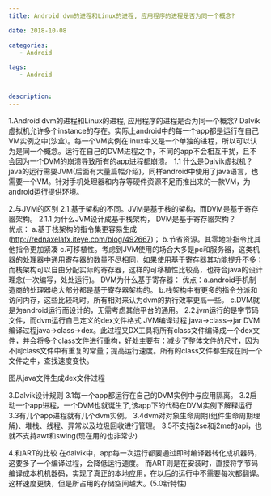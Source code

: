 ```yaml
---
title: Android dvm的进程和Linux的进程, 应用程序的进程是否为同一个概念?

date: 2018-10-08

categories: 
   - Android

tags: 
   - Android 


description: ​
---
```


1.Android dvm的进程和Linux的进程, 应用程序的进程是否为同一个概念?
Dalvik虚拟机允许多个instance的存在。实际上android中的每一个app都是运行在自己VM实例之中(沙盒)。每一个VM实例在linux中又是一个单独的进程，所以可以认为是同一个概念。运行在自己的DVM进程之中，不同的app不会相互干扰，且不会因为一个DVM的崩溃导致所有的app进程都崩溃。
1.1 什么是Dalvik虚拟机？
java的运行需要JVM(后面有大量篇幅介绍)，同样android中使用了java语言，也需要一个VM。针对手机处理器和内存等硬件资源不足而推出来的一款VM，为android运行提供环境。

2.与JVM的区别
2.1.基于架构的不同。JVM是基于栈的架构，而DVM是基于寄存器架构。
2.1.1 为什么JVM设计成基于栈架构， DVM是基于寄存器架构？     
优点： a.基于栈架构的指令集更容易生成(http://rednaxelafx.iteye.com/blog/492667)；
           b.节省资源。其零地址指令比其他指令更加紧凑
           c.可移植性。考虑到JVM使用的场合大多是pc和服务器，这类机器的处理器中通用寄存器的数量不尽相同，如果使用基于寄存器其功能提升不多；而栈架构可以自由分配实际的寄存器，这样的可移植性比较高，也符合java的设计理念(一次编写，处处运行)。
DVM为什么基于寄存器：
优点：a.android手机制造商的处理器绝大部分都是基于寄存器架构的。
          b.栈架构中有更多的指令分派和访问内存，这些比较耗时。所有相对来认为dvm的执行效率更高一些。
          c.DVM就是为android运行而设计的，无需考虑其他平台的通用。
2.2.jvm运行的是字节码文件，而dvm运行自己定义的dex文件格式
JVM编译过程 java->class->jar
DVM编译过程java->class->dex。此过程又DX工具将所有class文件编译成一个dex文件，并会将多个class文件进行重构，好处主要有：减少了整体文件的尺寸，因为不同class文件中有重复的常量；提高运行速度。所有的class文件都生成在同一个文件之中，查找速度变快。

图从java文件生成dex文件过程
     
3.Dalvik设计规则
3.1每一个app都运行在自己的DVM实例中与应用隔离。
3.2启动一个app进程，一个DVM也就诞生了,该app下的代码在DVM实例下解释运行
3.3有几个app进程就有几个dvm实例。
3.4dvm对对象生命周期(组件生命周期理解)、堆栈、线程、异常以及垃圾回收进行管理。
3.5不支持j2se和j2me的api，也就不支持awt和swing(现在用的也非常少)   

4.和ART的比较
在dalvik中，app每一次运行都要通过即时编译器转化成机器码，这要多了一个编译过程，会降低运行速度。
而ART则是在安装时，直接将字节码编译成本机机器码，实现了真正的本地应用，在以后的运行中不需要每次都翻译。这样速度更快，但是所占用的存储空间越大。(5.0新特性)